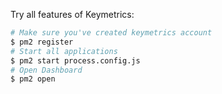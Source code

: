 
Try all features of Keymetrics:

```bash
# Make sure you've created keymetrics account
$ pm2 register
# Start all applications
$ pm2 start process.config.js
# Open Dashboard
$ pm2 open
```
